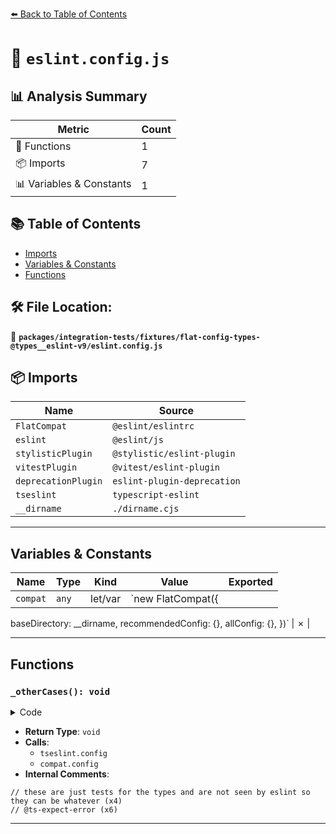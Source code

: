 [⬅️ Back to Table of Contents](../../../../index.md)

# 📄 `eslint.config.js`

## 📊 Analysis Summary

| Metric | Count |
|--------|-------|
| 🔧 Functions | 1 |
| 📦 Imports | 7 |
| 📊 Variables & Constants | 1 |

## 📚 Table of Contents

- [Imports](#imports)
- [Variables & Constants](#variables-constants)
- [Functions](#functions)

## 🛠️ File Location:
📂 **`packages/integration-tests/fixtures/flat-config-types-@types__eslint-v9/eslint.config.js`**

## 📦 Imports

| Name | Source |
|------|--------|
| `FlatCompat` | `@eslint/eslintrc` |
| `eslint` | `@eslint/js` |
| `stylisticPlugin` | `@stylistic/eslint-plugin` |
| `vitestPlugin` | `@vitest/eslint-plugin` |
| `deprecationPlugin` | `eslint-plugin-deprecation` |
| `tseslint` | `typescript-eslint` |
| `__dirname` | `./dirname.cjs` |


---

## Variables & Constants

| Name | Type | Kind | Value | Exported |
|------|------|------|-------|----------|
| `compat` | `any` | let/var | `new FlatCompat({
  baseDirectory: __dirname,
  recommendedConfig: {},
  allConfig: {},
})` | ✗ |


---

## Functions

### `_otherCases(): void`

<details><summary>Code</summary>

```ts
function _otherCases() {
  // these are just tests for the types and are not seen by eslint so they can be whatever
  tseslint.config({
    plugins: {
      ['@stylistic']: stylisticPlugin,
      ['@typescript-eslint']: tseslint.plugin,
      ['deprecation']: deprecationPlugin,
      ['vitest']: vitestPlugin,
    },
  });
  tseslint.config(
    eslint.configs.recommended,
    ...tseslint.configs.recommended,
    stylisticPlugin.configs['recommended-flat'],
    vitestPlugin.configs.recommended,
  );
  tseslint.config(
    // @ts-expect-error
    compat.config(deprecationPlugin.configs.recommended),
    vitestPlugin.configs.recommended,
  );
  tseslint.config(
    // @ts-expect-error
    deprecationPlugin.configs.recommended,
    vitestPlugin.configs.recommended,
  );
}
```
</details>

- **Return Type**: `void`
- **Calls**:
  - `tseslint.config`
  - `compat.config`
- **Internal Comments**:
```
// these are just tests for the types and are not seen by eslint so they can be whatever (x4)
// @ts-expect-error (x6)
```


---